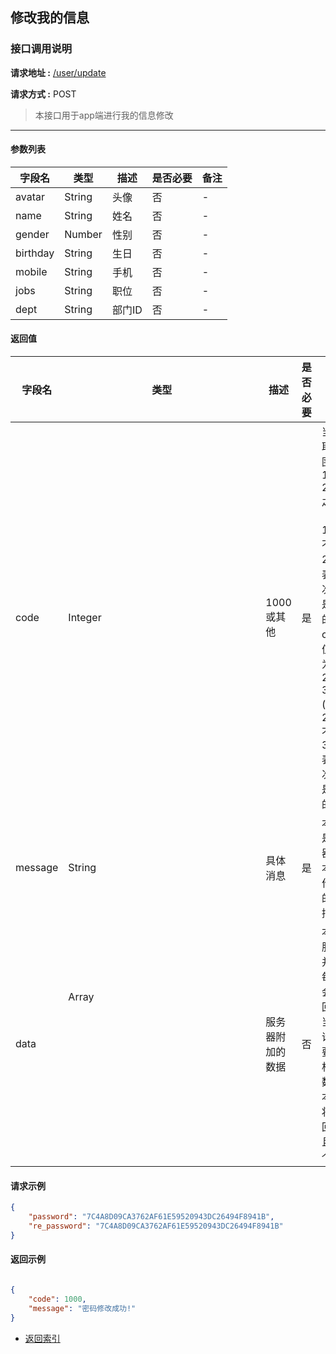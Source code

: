 
## 修改我的信息

### 接口调用说明

__请求地址 :__ [/user/update](#)

__请求方式 :__ POST

> 本接口用于app端进行我的信息修改

--------------------------------------

#### 参数列表

|字段名|类型|描述|是否必要|备注|
|-|-|-|-|-|
|avatar|String|头像|否|-|
|name|String|姓名|否|-|
|gender|Number|性别|否|-|
|birthday|String|生日|否|-|
|mobile|String|手机|否|-|
|jobs|String|职位|否|-|
|dept|String|部门ID|否|-|

#### 返回值

|字段名|类型|描述|是否必要|备注|
|-|-|-|-|-|
|code|Integer|1000 或其他|是|当code取值范围为 1000 - 2000 之间时（包含1000, 不包含2000）表示此次操作是成功的。当code取值范围为 2000 - 3000 (包含2000, 不包含3000)表示此次操作是失败的|
|message|String|具体消息|是|本字段是服务器对于本次操作结果的消息描述|
|data|Array<Object>|服务器附加的数据|否|本字段服务器并不是每次都会返回，大当每次请求需要返回相应的数据时本字段将会返回，并且是一个数组|

#### 请求示例

```json
{
	"password": "7C4A8D09CA3762AF61E59520943DC26494F8941B",
	"re_password": "7C4A8D09CA3762AF61E59520943DC26494F8941B"
}
```

#### 返回示例

```json

{
    "code": 1000,
    "message": "密码修改成功!"
}

```

* [返回索引](../readme.md)

